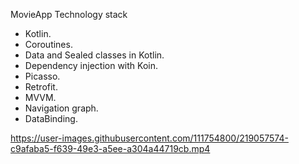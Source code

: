 MovieApp
Technology stack
- Kotlin.
- Coroutines.
- Data and Sealed classes in Kotlin.
- Dependency injection with Koin.
- Picasso.
- Retrofit.
- MVVM.
- Navigation graph.
- DataBinding.

https://user-images.githubusercontent.com/111754800/219057574-c9afaba5-f639-49e3-a5ee-a304a44719cb.mp4

